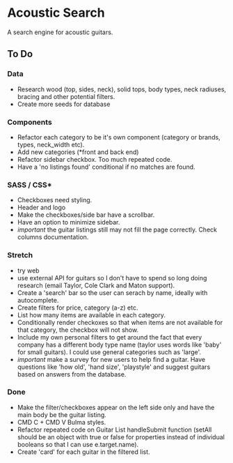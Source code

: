 # Acoustic Search

A search engine for acoustic guitars.

## To Do

### Data
- Research wood (top, sides, neck), solid tops, body types, neck radiuses, bracing and other potential filters.
- Create more seeds for database

### Components
- Refactor each category to be it's own component (category or brands, types, neck_width etc).
- Add new categories (*front and back end)
- Refactor sidebar checkbox. Too much repeated code.
- Have a 'no listings found' conditional if no matches are found.

###  SASS / CSS*
- Checkboxes need styling.
- Header and logo
- Make the checkboxes/side bar have a scrollbar.
- Have an option to minimize sidebar.
- *important* the guitar listings still may not fill the page correctly. Check columns documentation.

### Stretch 
- try web 
- use external API for guitars so I don't have to spend so long doing research (email Taylor, Cole Clark and Maton support). 
- Create a 'search' bar so the user can serach by name, ideally with autocomplete.
-  Create filters for price, category (a-z) etc.
-  List how many items are available in each category.
-  Conditionally render checkoxes so that when items are not available for that category, the checkbox will not show.
-  Include my own personal filters to get around the fact that every company has a different body type name (taylor uses words like 'baby' for small guitars). I could use general categories such as 'large'.
-  *important* make a survey for new users to help find a guitar. Have questions like 'how old', 'hand size', 'playstyle' and suggest guitars based on answers from the database.

### Done
- Make the filter/checkboxes appear on the left side only and have the main body be the guitar listing.
- CMD C + CMD V Bulma styles.
- Refactor repeated code on Guitar List handleSubmit function (setAll should be an object with true or false for properties instead of individual booleans so that I can use e.target.name).
- Create 'card' for each guitar in the filtered list. 
